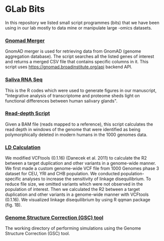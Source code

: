 # GLab Bits

In this repository we listed small script programmes (bits) that we have been using in our lab mostly to data mine or manipulate large -omics datasets.


### [Gnomad Merger](./gnomad)

GnomAD merger is used for retrieving data from GnomAD (genome aggregation database). The script searches all the listed genes of interest and returns a merged CSV file that contains specific columns in it. This script uses https://gnomad.broadinstitute.org/api backend API.


### [Saliva RNA Seq](./Saliva-RNASeq)

This is the R codes which were used to generate figures in our manuscript,
"Integrative analysis of transcriptome and proteome sheds light on functional differences between human salivary glands".


### [Read-depth Script](./read-depth)

Given a BAM file (reads mapped to a reference), this script calculates the read depth in windows of the genome that were identified as being polymorphically deleted in modern humans in the 1000 genomes data.


###  [LD Calculation](./ld-calculation)

We modified VCFtools (0.1.16) (Danecek et al. 2011) to calculate the R2 between a target duplication and other variants in a genome-wide manner. We first made a custom genome-wide VCF file from 1000 Genomes phase 3 dataset for CEU, YRI and CHB population. We conducted population-specific analyses to increase the sensitivity of linkage disequilibrium. To reduce file size, we omitted variants which were not observed in the population of interest. Then we calculated the R2 between a target duplication and other variants in a genome-wide manner with VCFtools (0.1.16). We visualized linkage disequilibrium by using R qqman package (fig. 1B).


###  [Genome Structure Correction (GSC) tool](./GSC)

The working directory of performing simulations using the Genome Structure Correction (GSC) tool.
